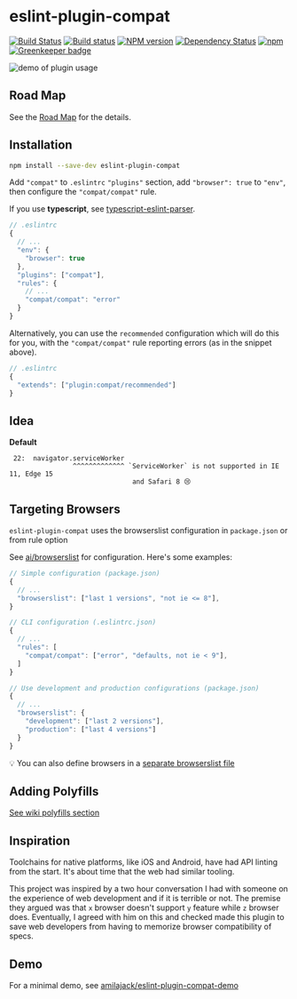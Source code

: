 eslint-plugin-compat
=====================
[![Build Status](https://travis-ci.org/amilajack/eslint-plugin-compat.svg?branch=master)](https://travis-ci.org/amilajack/eslint-plugin-compat)
[![Build status](https://ci.appveyor.com/api/projects/status/at71r1stbghsgcja/branch/master?svg=true)](https://ci.appveyor.com/project/amilajack/eslint-plugin-compat/branch/master)
[![NPM version](https://badge.fury.io/js/eslint-plugin-compat.svg)](http://badge.fury.io/js/eslint-plugin-compat)
[![Dependency Status](https://img.shields.io/david/amilajack/eslint-plugin-compat.svg)](https://david-dm.org/amilajack/eslint-plugin-compat)
[![npm](https://img.shields.io/npm/dm/eslint-plugin-compat.svg)](https://npm-stat.com/charts.html?package=eslint-plugin-compat) [![Greenkeeper badge](https://badges.greenkeeper.io/amilajack/eslint-plugin-compat.svg)](https://greenkeeper.io/)

![demo of plugin usage](https://raw.githubusercontent.com/amilajack/eslint-plugin-compat/master/img/eslint-plugin-compat-demo.gif)

## Road Map

See the [Road Map](https://github.com/amilajack/eslint-plugin-compat/wiki) for the details.

## Installation
```bash
npm install --save-dev eslint-plugin-compat
```

Add `"compat"` to `.eslintrc` `"plugins"` section, add `"browser": true` to `"env"`, then configure the `"compat/compat"` rule.

If you use **typescript**, see [typescript-eslint-parser](https://github.com/eslint/typescript-eslint-parser).
```js
// .eslintrc
{
  // ...
  "env": {
    "browser": true
  },
  "plugins": ["compat"],
  "rules": {
    // ...
    "compat/compat": "error"
  }
}
```

Alternatively, you can use the `recommended` configuration which will do this for you, with the `"compat/compat"` rule reporting errors (as in the snippet above).
```js
// .eslintrc
{
  "extends": ["plugin:compat/recommended"]
}
```

## Idea

**Default**
```
 22:  navigator.serviceWorker
                ^^^^^^^^^^^^^ `ServiceWorker` is not supported in IE 11, Edge 15
                               and Safari 8 😢
```

## Targeting Browsers
`eslint-plugin-compat` uses the browserslist configuration in `package.json` or from rule option

See [ai/browserslist](https://github.com/ai/browserslist) for configuration. Here's some examples:

```js
// Simple configuration (package.json)
{
  // ...
  "browserslist": ["last 1 versions", "not ie <= 8"],
}
```

```js
// CLI configuration (.eslintrc.json)
{
  // ...
  "rules": [
    "compat/compat": ["error", "defaults, not ie < 9"],
  ]
}
```

```js
// Use development and production configurations (package.json)
{
  // ...
  "browserslist": {
    "development": ["last 2 versions"],
    "production": ["last 4 versions"]
  }
}
```

:bulb: You can also define browsers in a [separate browserslist file](https://github.com/ai/browserslist#config-file)

## Adding Polyfills
[See wiki polyfills section](https://github.com/amilajack/eslint-plugin-compat/wiki/Adding-polyfills)

## Inspiration
Toolchains for native platforms, like iOS and Android, have had API linting from the start. It's about time that the web had similar tooling.

This project was inspired by a two hour conversation I had with someone on the experience of web development and if it is terrible or not. The premise they argued was that `x` browser doesn't support `y` feature while `z` browser does. Eventually, I agreed with him on this and checked made this plugin to save web developers from having to memorize browser compatibility of specs.

## Demo
For a minimal demo, see [amilajack/eslint-plugin-compat-demo](https://github.com/amilajack/eslint-plugin-compat-demo)
